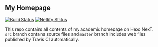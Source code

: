 ## My Homepage
[![Build Status](https://travis-ci.com/lei2rock/homepage.svg?branch=hexo-source)](https://travis-ci.com/lei2rock/homepage) [![Netlify Status](https://api.netlify.com/api/v1/badges/2be6b322-5b8e-4fee-adca-00bb2709fbd2/deploy-status)](https://app.netlify.com/sites/lei2rock/deploys)

This repo contains all contents of my academic homepage on Hexo NexT. `src` branch contains source files and `master` branch includes web files published by Travis CI automatically.
